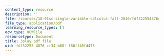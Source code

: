 ```yaml
---
content_type: resource
description: ''
file: /courses/18-01sc-single-variable-calculus-fall-2010/fdf322554876cf34b68ff60ff40fd473_4sTKcvYMNxk.pdf
file_type: application/pdf
learning_resource_types: []
ocw_type: OCWFile
resourcetype: Document
title: 3play pdf file
uid: fdf32255-4876-cf34-b68f-f60ff40fd473
---
```

